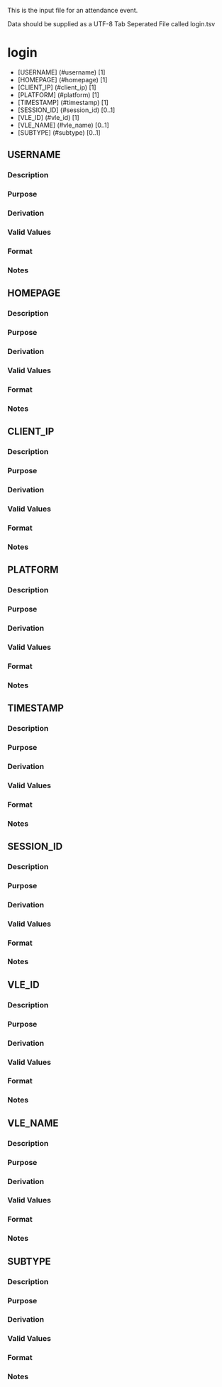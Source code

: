 This is the input file for an attendance event.

Data should be supplied as a UTF-8 Tab Seperated File called login.tsv

# login

* [USERNAME] (#username) [1]
* [HOMEPAGE] (#homepage) [1]
* [CLIENT_IP] (#client_ip) [1]
* [PLATFORM] (#platform) [1]
* [TIMESTAMP] (#timestamp) [1]
* [SESSION_ID] (#session_id) [0..1]
* [VLE_ID] (#vle_id) [1]
* [VLE_NAME] (#vle_name) [0..1]
* [SUBTYPE] (#subtype) [0..1]

## USERNAME 
### Description
### Purpose
### Derivation
### Valid Values
### Format
### Notes

## HOMEPAGE 
### Description
### Purpose
### Derivation
### Valid Values
### Format
### Notes

## CLIENT_IP 
### Description
### Purpose
### Derivation
### Valid Values
### Format
### Notes

## PLATFORM 
### Description
### Purpose
### Derivation
### Valid Values
### Format
### Notes

## TIMESTAMP 
### Description
### Purpose
### Derivation
### Valid Values
### Format
### Notes

## SESSION_ID 
### Description
### Purpose
### Derivation
### Valid Values
### Format
### Notes

## VLE_ID 
### Description
### Purpose
### Derivation
### Valid Values
### Format
### Notes

## VLE_NAME 
### Description
### Purpose
### Derivation
### Valid Values
### Format
### Notes

## SUBTYPE 
### Description
### Purpose
### Derivation
### Valid Values
### Format
### Notes